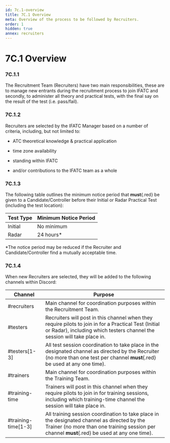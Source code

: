```yaml
---
id: 7c.1-overview
title: 7C.1 Overview
meta: Overview of the process to be followed by Recruiters.
order: 1
hidden: true
annex: recruiters
---
```


# 7C.1 Overview



### 7C.1.1

The Recruitment Team (Recruiters) have two main responsibilities, these are to manage new entrants during the recruitment process to join IFATC and secondly, to administer all theory and practical tests, with the final say on the result of the test (i.e. pass/fail).



### 7C.1.2

Recruiters are selected by the IFATC Manager based on a number of criteria, including, but not limited to:



- ATC theoretical knowledge & practical application


- time zone availability
- standing within IFATC
- and/or contributions to the IFATC team as a whole



### 7C.1.3 

The following table outlines the minimum notice period that **must**{.red} be given to a Candidate/Controller before their Initial or Radar Practical Test (including the test location):



| Test Type | Minimum Notice Period |
| --------- | --------------------- |
| Initial   | No minimum            |
| Radar     | 24 hours*             |

*The notice period may be reduced if the Recruiter and Candidate/Controller find a mutually acceptable time.



### 7C.1.4

When new Recruiters are selected, they will be added to the following channels within Discord:



| Channel             | Purpose                                                      |
| ------------------- | ------------------------------------------------------------ |
| #recruiters         | Main channel for coordination purposes within the Recruitment Team. |
| #testers            | Recruiters will post in this channel when they require pilots to join in for a Practical Test (Initial or Radar), including which testers channel the session will take place in. |
| #testers[1-3]       | All test session coordination to take place in the designated channel as directed by the Recruiter (no more than one test per channel **must**{.red} be used at any one time). |
| #trainers           | Main channel for coordination purposes within the Training Team. |
| #training-time      | Trainers will post in this channel when they require pilots to join in for training sessions, including which training-time channel the session will take place in. |
| #training-time[1-3] | All training session coordination to take place in the designated channel as directed by the Trainer (no more than one training session per channel **must**{.red} be used at any one time). |
